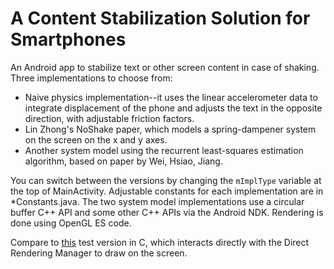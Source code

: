 # A Content Stabilization Solution for Smartphones #

An Android app to stabilize text or other screen content in case of shaking. Three implementations to choose from:
* Naive physics implementation--it uses the linear accelerometer data to integrate displacement of the phone and adjusts the text in the opposite direction, with adjustable friction factors.
* Lin Zhong's NoShake paper, which models a spring-dampener system on the screen on the x and y axes. 
* Another system model using the recurrent least-squares estimation algorithm, based on paper by Wei, Hsiao, Jiang.    

You can switch between the versions by changing the ```mImplType``` variable at the top of MainActivity. Adjustable constants for each implementation are in *Constants.java. The two system model implementations use a circular buffer C++ API and some other C++ APIs via the Android NDK. Rendering is done using OpenGL ES code.  

Compare to [this](https://github.com/serviceberry3/noshake_lowest) test version in C, which interacts directly with the Direct Rendering Manager to draw on the screen.  
